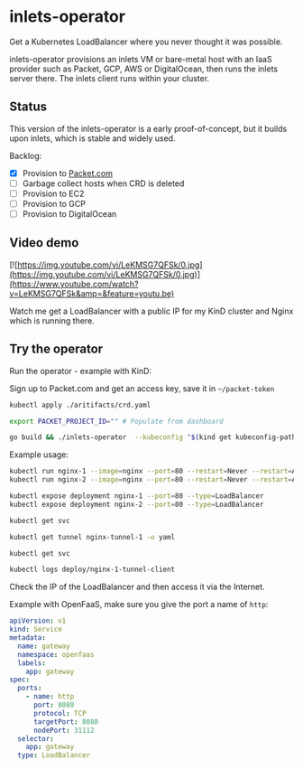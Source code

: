 # inlets-operator

Get a Kubernetes LoadBalancer where you never thought it was possible.

inlets-operator provisions an inlets VM or bare-metal host with an IaaS provider such as Packet, GCP, AWS or DigitalOcean, then runs the inlets server there. The inlets client runs within your cluster.

## Status

This version of the inlets-operator is a early proof-of-concept, but it builds upon inlets, which is stable and widely used.

Backlog:
- [x] Provision to [Packet.com](https://packet.com)
- [ ] Garbage collect hosts when CRD is deleted
- [ ] Provision to EC2
- [ ] Provision to GCP
- [ ] Provision to DigitalOcean

## Video demo

[![https://img.youtube.com/vi/LeKMSG7QFSk/0.jpg](https://img.youtube.com/vi/LeKMSG7QFSk/0.jpg)](https://www.youtube.com/watch?v=LeKMSG7QFSk&amp=&feature=youtu.be)

Watch me get a LoadBalancer with a public IP for my KinD cluster and Nginx which is running there.

## Try the operator

Run the operator - example with KinD:

Sign up to Packet.com and get an access key, save it in `~/packet-token`

```sh
kubectl apply ./aritifacts/crd.yaml

export PACKET_PROJECT_ID=""	# Populate from dashboard

go build && ./inlets-operator  --kubeconfig "$(kind get kubeconfig-path --name="kind")" --access-key=$(cat ~/packet-token) --project-id="${PACKET_PROJECT_ID}"
```

Example usage:

```sh
kubectl run nginx-1 --image=nginx --port=80 --restart=Never --restart=Always
kubectl run nginx-2 --image=nginx --port=80 --restart=Never --restart=Always

kubectl expose deployment nginx-1 --port=80 --type=LoadBalancer
kubectl expose deployment nginx-2 --port=80 --type=LoadBalancer

kubectl get svc

kubectl get tunnel nginx-tunnel-1 -o yaml

kubectl get svc

kubectl logs deploy/nginx-1-tunnel-client
```

Check the IP of the LoadBalancer and then access it via the Internet.

Example with OpenFaaS, make sure you give the port a name of `http`:

```yaml
apiVersion: v1
kind: Service
metadata:
  name: gateway
  namespace: openfaas
  labels:
    app: gateway
spec:
  ports:
    - name: http
      port: 8080
      protocol: TCP
      targetPort: 8080
      nodePort: 31112
  selector:
    app: gateway
  type: LoadBalancer
  ```